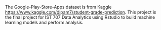 The Google-Play-Store-Apps dataset is from Kaggle https://www.kaggle.com/dipam7/student-grade-prediction. 
This project is the final project for IST 707 Data Analytics using Rstudio to build machine learning models and perform analysis.
